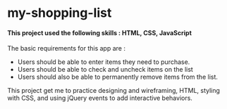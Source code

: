 # my-shopping-list
<h4>This project used the following skills : HTML, CSS, JavaScript</h4>

The basic requirements for this app are :
  - Users should be able to enter items they need to purchase.
  - Users should be able to check and uncheck items on the list
  - Users should also be able to permanently remove items from the list.
  
This project get me to practice designing and wireframing, HTML, styling with CSS, and using jQuery events to add interactive behaviors.

